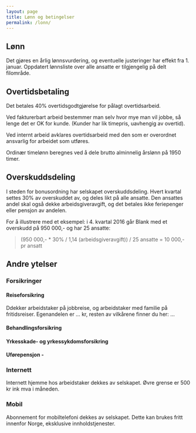 ```yaml
---
layout: page
title: Lønn og betingelser
permalink: /lonn/
---
```


## Lønn
Det gjøres en årlig lønnsvurdering, og eventuelle justeringer har effekt fra 1. januar. Oppdatert lønnsliste over alle ansatte er tilgjengelig på delt filområde.

## Overtidsbetaling
Det betales 40% overtidsgodtgjørelse for pålagt overtidsarbeid.

Ved fakturerbart arbeid bestemmer man selv hvor mye man vil jobbe, så lenge det er OK for kunde. (Kunder har lik timepris, uavhengig av overtid).

Ved internt arbeid avklares overtidsarbeid med den som er overordnet ansvarlig for arbeidet som utføres.

Ordinær timelønn beregnes ved å dele brutto alminnelig årslønn på 1950 timer.

## Overskuddsdeling
I steden for bonusordning har selskapet overskuddsdeling. Hvert kvartal settes 30% av overskuddet av, og deles likt på alle ansatte. Den ansattes andel skal også dekke arbeidsgiveravgift, og det betales ikke feriepenger eller pensjon av andelen.

For å illustrere med et eksempel: i 4. kvartal 2016 går Blank med et overskudd på 950 000,- og har 25 ansatte:

> (950 000,- * 30% / 1,14 (arbeidsgiveravgift)) / 25 ansatte = 10 000,- pr ansatt

## Andre ytelser

### Forsikringer

#### Reiseforsikring
Ddekker arbeidstaker på jobbreise, og arbeidstaker med familie på fritidsreiser. Egenandelen er … kr, resten av vilkårene finner du her: …

#### Behandlingsforsikring

#### Yrkesskade- og yrkessykdomsforsikring

#### Uførepensjon -

### Internett
Internett hjemme hos arbeidstaker dekkes av selskapet. Øvre grense er 500 kr ink mva i måneden.

### Mobil
Abonnement for mobiltelefoni dekkes av selskapet. Dette kan brukes fritt innenfor Norge, eksklusive innholdstjenester.
